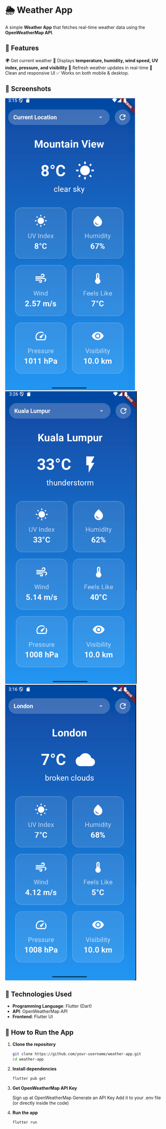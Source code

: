 # 🌦 Weather App

A simple **Weather App** that fetches real-time weather data using the **OpenWeatherMap API**.  
 

## 📌 Features
🌍 Get current weather
📍 Displays **temperature, humidity, wind speed, UV index, pressure, and visibility** 
🔄 Refresh weather updates in real-time
🎨 Clean and responsive UI
✅ Works on both mobile & desktop. 

## 📸 Screenshots

![Screenshot](images/Screenshot1.png)
![Screenshot](images/Screenshot2.png)
![Screenshot](images/Screenshot3.png)

## 🔧 Technologies Used
- **Programming Language**: Flutter (Dart)
- **API**: OpenWeatherMap API  
- **Frontend**: Flutter UI    

## 🚀 How to Run the App  
1. **Clone the repository**  
   ```sh
   git clone https://github.com/your-username/weather-app.git
   cd weather-app

2. **Install dependencies**
    ```sh
    flutter pub get

3. **Get OpenWeatherMap API Key**

    Sign up at OpenWeatherMap
    Generate an API Key
    Add it to your .env file (or directly inside the code)

4. **Run the app**
    ```sh
    flutter run

